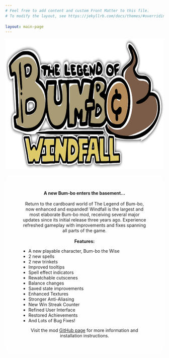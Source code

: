 ```yaml
---
# Feel free to add content and custom Front Matter to this file.
# To modify the layout, see https://jekyllrb.com/docs/themes/#overriding-theme-defaults

layout: main-page
---
```


<p style="text-align:center;">

<img src="assets/Windfall Logo.png" alt="The Legend of Bum-bo: Windfall" width="833" height="415"><br />

<style>
  body{
    overflow-x:hidden; 
  }

  .offset-image {
    position: absolute;
    left: 50%;
  }
</style>

<img src="assets/Coins Render Corrected.png" alt="Coins" class="offset-image" style="width:350px; height:auto; transform: translateX(500px); overflow:hidden">
<img src="assets/Wise Render Corrected.png" alt="Bum-bo The Wise" class="offset-image" style="width:250px; height:auto; transform: translateX(-800px); overflow:hidden">

<div style="text-align:center; margin: auto; background:rgba(255,255,255,0.5); padding:50px; border-radius:25px; max-width:800px">
<b>A new Bum-bo enters the basement...</b><br><br>
Return to the cardboard world of The Legend of Bum-bo, now enhanced and expanded! Windfall is the largest and most elaborate Bum-bo mod, receiving several major updates since its initial release three years ago. Experience refreshed gameplay with improvements and fixes spanning all parts of the game.<br><br>
<b>Features:</b>
 <ul style="text-align:left">
  <li>A new playable character, Bum-bo the Wise</li>
  <li>2 new spells</li>
  <li>2 new trinkets</li>
  <li>Improved tooltips</li>
  <li>Spell effect indicators</li>
  <li>Rewatchable cutscenes</li>
  <li>Balance changes</li>
  <li>Saved state improvements</li>
  <li>Enhanced Textures</li>
  <li>Stronger Anti-Aliasing</li>
  <li>New Win Streak Counter</li>
  <li>Refined User Interface</li>
  <li>Restored Achievements</li>
  <li>And Lots of Bug Fixes!</li>
</ul>
Visit the mod <a href="https://github.com/JeffAdriaanse/The-Legend-of-Bum-bo-Windfall">GitHub page</a> for more information and installation instructions.
</div>
</p>
